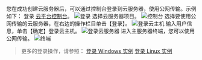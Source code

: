 您在成功创建云服务器后，可以通过控制台登录到云服务器，使用公网传输。示例如下：
登录 [云平台控制台](/login?s_url=https%3A%2F%2Fconsole.tce.fsphere.c%2F)。
![登录](http://imgcache.tcecqpoc.fsphere.cn/image/mc.qcloudimg.com/static/img/ff6e234a3c1b419cc8ea2ba272c59101/image.png)
选择云服务器项目。
![控制台](http://imgcache.tcecqpoc.fsphere.cn/image/mc.qcloudimg.com/static/img/6c158f2c0e65ef1c5353cf5db74da8af/image.png)
选择要使用公网传输的云服务器，在右边的操作栏目单击【登录】。
![登录云主机](http://imgcache.tcecqpoc.fsphere.cn/image/mc.qcloudimg.com/static/img/fbd35c3c5948e1c143bdfa9c23f653ad/image.png)
输入用户信息，单击【确定】登录云主机。
![登录云服务器](http://imgcache.tcecqpoc.fsphere.cn/image/mc.qcloudimg.com/static/img/0576561cc792ec88b1dc2f142af6d9df/image.png)
进入主服务器终端，您可以使用公网传输。
![终端](http://imgcache.tcecqpoc.fsphere.cn/image/mc.qcloudimg.com/static/img/643948aafbd05e55a50ef7a6c384e7eb/image.png)
> 更多的登录操作，请参照：
[登录 Windows 实例](/document/product/213/5435)
[登录 Linux 实例](/document/product/213/5436)